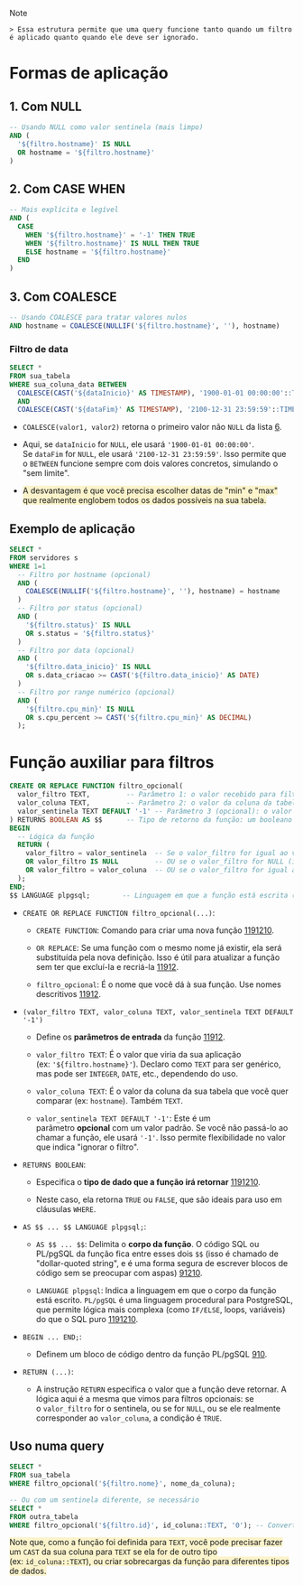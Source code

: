 > [!NOTE]
    > Essa estrutura permite que uma query funcione tanto quando um filtro é aplicado quanto quando ele deve ser ignorado.

# Formas de aplicação

## 1. Com NULL
```sql
-- Usando NULL como valor sentinela (mais limpo)
AND (
  '${filtro.hostname}' IS NULL 
  OR hostname = '${filtro.hostname}'
)
```

## 2. Com **CASE WHEN**
```sql
-- Mais explícita e legível
AND (
  CASE 
    WHEN '${filtro.hostname}' = '-1' THEN TRUE
    WHEN '${filtro.hostname}' IS NULL THEN TRUE
    ELSE hostname = '${filtro.hostname}'
  END
)
```

## 3. Com COALESCE
```sql
-- Usando COALESCE para tratar valores nulos
AND hostname = COALESCE(NULLIF('${filtro.hostname}', ''), hostname)

```

### Filtro de data
```sql
SELECT *
FROM sua_tabela
WHERE sua_coluna_data BETWEEN
  COALESCE(CAST('${dataInicio}' AS TIMESTAMP), '1900-01-01 00:00:00'::TIMESTAMP) -- Se dataInicio NULL, usa uma data bem antiga
  AND
  COALESCE(CAST('${dataFim}' AS TIMESTAMP), '2100-12-31 23:59:59'::TIMESTAMP); -- Se dataFim NULL, usa uma data bem futura

```
- `COALESCE(valor1, valor2)` retorna o primeiro valor não `NULL` da lista [6](https://www.coginiti.co/tutorials/analysis/compare-null-to-value/).
    
- Aqui, se `dataInicio` for `NULL`, ele usará `'1900-01-01 00:00:00'`. Se `dataFim` for `NULL`, ele usará `'2100-12-31 23:59:59'`. Isso permite que o `BETWEEN` funcione sempre com dois valores concretos, simulando o "sem limite".
    
- <span style="background:rgba(240, 200, 0, 0.2)">A desvantagem é que você precisa escolher datas de "min" e "max" que realmente englobem todos os dados possíveis na sua tabela.</span>

## Exemplo de aplicação
```sql
SELECT *
FROM servidores s
WHERE 1=1
  -- Filtro por hostname (opcional)
  AND (
    COALESCE(NULLIF('${filtro.hostname}', ''), hostname) = hostname
  )
  -- Filtro por status (opcional)
  AND (
    '${filtro.status}' IS NULL 
    OR s.status = '${filtro.status}'
  )
  -- Filtro por data (opcional)
  AND (
    '${filtro.data_inicio}' IS NULL 
    OR s.data_criacao >= CAST('${filtro.data_inicio}' AS DATE)
  )
  -- Filtro por range numérico (opcional)
  AND (
    '${filtro.cpu_min}' IS NULL 
    OR s.cpu_percent >= CAST('${filtro.cpu_min}' AS DECIMAL)
  );
```


# Função auxiliar para filtros
```sql
CREATE OR REPLACE FUNCTION filtro_opcional(
  valor_filtro TEXT,         -- Parâmetro 1: o valor recebido para filtrar
  valor_coluna TEXT,         -- Parâmetro 2: o valor da coluna da tabela
  valor_sentinela TEXT DEFAULT '-1' -- Parâmetro 3 (opcional): o valor que indica "ignorar filtro"
) RETURNS BOOLEAN AS $$      -- Tipo de retorno da função: um booleano (TRUE/FALSE)
BEGIN
  -- Lógica da função
  RETURN (
    valor_filtro = valor_sentinela  -- Se o valor_filtro for igual ao valor_sentinela
    OR valor_filtro IS NULL         -- OU se o valor_filtro for NULL (ignora filtro)
    OR valor_filtro = valor_coluna  -- OU se o valor_filtro for igual ao valor da coluna (aplica filtro)
  );
END;
$$ LANGUAGE plpgsql;        -- Linguagem em que a função está escrita (PL/pgSQL)

```

- `CREATE OR REPLACE FUNCTION filtro_opcional(...)`:
    
    - `CREATE FUNCTION`: Comando para criar uma nova função [11](https://www.postgresql.org/docs/current/sql-createfunction.html)[9](https://www.pgtutorial.com/plpgsql/plpgsql-functions/)[12](https://neon.com/postgresql/postgresql-plpgsql/postgresql-create-function)[10](https://www.beekeeperstudio.io/blog/postgresql-create-function).
        
    - `OR REPLACE`: Se uma função com o mesmo nome já existir, ela será substituída pela nova definição. Isso é útil para atualizar a função sem ter que excluí-la e recriá-la [11](https://www.postgresql.org/docs/current/sql-createfunction.html)[9](https://www.pgtutorial.com/plpgsql/plpgsql-functions/)[12](https://neon.com/postgresql/postgresql-plpgsql/postgresql-create-function).
        
    - `filtro_opcional`: É o nome que você dá à sua função. Use nomes descritivos [11](https://www.postgresql.org/docs/current/sql-createfunction.html)[9](https://www.pgtutorial.com/plpgsql/plpgsql-functions/)[12](https://neon.com/postgresql/postgresql-plpgsql/postgresql-create-function).
        
- `(valor_filtro TEXT, valor_coluna TEXT, valor_sentinela TEXT DEFAULT '-1')`
    
    - Define os **parâmetros de entrada** da função [11](https://www.postgresql.org/docs/current/sql-createfunction.html)[9](https://www.pgtutorial.com/plpgsql/plpgsql-functions/)[12](https://neon.com/postgresql/postgresql-plpgsql/postgresql-create-function).
        
    - `valor_filtro TEXT`: É o valor que viria da sua aplicação (ex: `'${filtro.hostname}'`). Declaro como `TEXT` para ser genérico, mas pode ser `INTEGER`, `DATE`, etc., dependendo do uso.
        
    - `valor_coluna TEXT`: É o valor da coluna da sua tabela que você quer comparar (ex: `hostname`). Também `TEXT`.
        
    - `valor_sentinela TEXT DEFAULT '-1'`: Este é um parâmetro **opcional** com um valor padrão. Se você não passá-lo ao chamar a função, ele usará `'-1'`. Isso permite flexibilidade no valor que indica "ignorar o filtro".
        
- `RETURNS BOOLEAN`:
    
    - Especifica o **tipo de dado que a função irá retornar** [11](https://www.postgresql.org/docs/current/sql-createfunction.html)[9](https://www.pgtutorial.com/plpgsql/plpgsql-functions/)[12](https://neon.com/postgresql/postgresql-plpgsql/postgresql-create-function)[10](https://www.beekeeperstudio.io/blog/postgresql-create-function).
        
    - Neste caso, ela retorna `TRUE` ou `FALSE`, que são ideais para uso em cláusulas `WHERE`.
        
- `AS $$ ... $$ LANGUAGE plpgsql;`:
    
    - `AS $$ ... $$`: Delimita o **corpo da função**. O código SQL ou PL/pgSQL da função fica entre esses dois `$$` (isso é chamado de "dollar-quoted string", e é uma forma segura de escrever blocos de código sem se preocupar com aspas) [9](https://www.pgtutorial.com/plpgsql/plpgsql-functions/)[12](https://neon.com/postgresql/postgresql-plpgsql/postgresql-create-function)[10](https://www.beekeeperstudio.io/blog/postgresql-create-function).
        
    - `LANGUAGE plpgsql`: Indica a linguagem em que o corpo da função está escrito. `PL/pgSQL` é uma linguagem procedural para PostgreSQL, que permite lógica mais complexa (como `IF/ELSE`, loops, variáveis) do que o SQL puro [11](https://www.postgresql.org/docs/current/sql-createfunction.html)[9](https://www.pgtutorial.com/plpgsql/plpgsql-functions/)[12](https://neon.com/postgresql/postgresql-plpgsql/postgresql-create-function)[10](https://www.beekeeperstudio.io/blog/postgresql-create-function).
        
- `BEGIN ... END;`:
    
    - Definem um bloco de código dentro da função PL/pgSQL [9](https://www.pgtutorial.com/plpgsql/plpgsql-functions/)[10](https://www.beekeeperstudio.io/blog/postgresql-create-function).
        
- `RETURN (...)`:
    
    - A instrução `RETURN` especifica o valor que a função deve retornar. A lógica aqui é a mesma que vimos para filtros opcionais: se o `valor_filtro` for o sentinela, ou se for `NULL`, ou se ele realmente corresponder ao `valor_coluna`, a condição é `TRUE`.


## Uso numa query
```sql
SELECT *
FROM sua_tabela
WHERE filtro_opcional('${filtro.nome}', nome_da_coluna);

-- Ou com um sentinela diferente, se necessário
SELECT *
FROM outra_tabela
WHERE filtro_opcional('${filtro.id}', id_coluna::TEXT, '0'); -- Convertendo id_coluna para TEXT se for INTEGER
```
<span style="background:rgba(240, 200, 0, 0.2)">Note que, como a função foi definida para `TEXT`, você pode precisar fazer um `CAST` da sua coluna para `TEXT` se ela for de outro tipo (ex: `id_coluna::TEXT`), ou criar sobrecargas da função para diferentes tipos de dados.</span>
